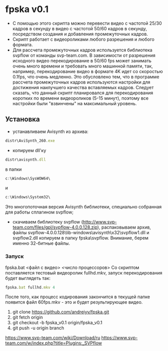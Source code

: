 ﻿# fpska v0.1

* С помощью этого скрипта можно перевести видео с частотой 25/30 кадров в секунду в видео с частотой 50/60 кадров в секунду, 
посредством создания и добавления промежуточных кадров. 
* Скрипт работает с видеороликами любого разрешения и любого формата.
* Для рассчета промежуточных кадров используется библиотека svpflow от команды svp-team.com.
В зависимости от разрешения исходного видео перекодирование в 50/60 fps может занимать очень много времени и требовать много машинной памяти,
так, например, перекодирование видео в формате 4K идет со скоростью 0.1fps, что очень медленно. Это обусловлено тем, 
что в программе рассчета промежуточных кадров используются настройки для достижения наилучшего качества вставляемых кадров.
Следует сказать, что данный скрипт планировался для перекодирования коротких по времени видеороликов (5-15 минут), 
поэтому все настройки были "взвинчены" на максимальный уровень.

## Установка
* устанавливаем Avisynth из архива:
```javascript
distr\AviSynth_260.exe
```
* копируем dll'ку 
```javascript
distr\avisynth.dll
```
в папки 
```javascript
c:\Windows\SysWOW64\
```
и
```javascript
c:\Windows\System32\
```
Это многопоточная версия Avisynth библиотеки, специально собранная для работы сплагином svpflow;
* скачиваем библиотеку svpflow (http://www.svp-team.com/files/gpl/svpflow-4.0.0.128.zip), распаковываем архив,
файлы svpflow-4.0.0.128\lib-windows\avisynth\x32\svpflow1.dll и svpflow2.dll копируем в папку fpska\svpflow\.
Внимание, берем именно 32-битные файлы.

### Запуск
fpska.bat <файл с видео> <число процессоров>
Со скриптом поставляется тестовый видеоролик fullhd.mkv, запуск перекодирования будет выглядеть так:
```javascript
fpska.bat fullhd.mkv 4 
```

После того, как процесс кодирования закончится в текущей папке появится файл 60fps.mkv - это и будет результирующее видео.

1) git clone https://github.com/andreiyv/fpska.git
2) git fetch origin
3) git checkout -b fpska_v0.1 origin/fpska_v0.1
4) git push -u origin branch

https://www.svp-team.com/wiki/Download/ru
https://www.svp-team.com/w/index.php?title=Plugins:_SVPflow
